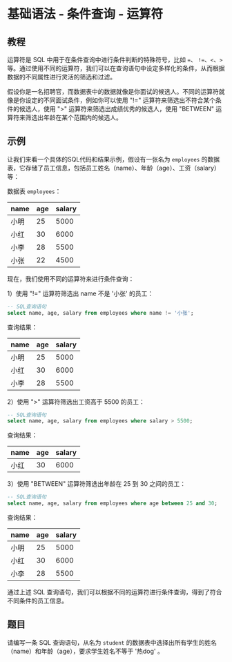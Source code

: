 # 基础语法 - 条件查询 - 运算符

## 教程

运算符是 SQL 中用于在条件查询中进行条件判断的特殊符号，比如 `=`、 `!=`、`<`、`>` 等。通过使用不同的运算符，我们可以在查询语句中设定多样化的条件，从而根据数据的不同属性进行灵活的筛选和过滤。

假设你是一名招聘官，而数据表中的数据就像是你面试的候选人。不同的运算符就像是你设定的不同面试条件，例如你可以使用 "!=" 运算符来筛选出不符合某个条件的候选人，使用 ">" 运算符来筛选出成绩优秀的候选人，使用 "BETWEEN" 运算符来筛选出年龄在某个范围内的候选人。



## 示例

让我们来看一个具体的SQL代码和结果示例，假设有一张名为 `employees` 的数据表，它存储了员工信息，包括员工姓名（name）、年龄（age）、工资（salary）等：

数据表 `employees`：

|   name   | age | salary |
|----------|-----|--------|
|   小明   |  25 |  5000  |
|   小红   |  30 |  6000  |
|   小李   |  28 |  5500  |
|   小张   |  22 |  4500  |



现在，我们使用不同的运算符来进行条件查询：

1）使用 "!=" 运算符筛选出 name 不是 '小张' 的员工：

```sql
-- SQL查询语句
select name, age, salary from employees where name != '小张';
```

查询结果：

|   name   | age | salary |
|----------|-----|--------|
|   小明   |  25 |  5000  |
|   小红   |  30 |  6000  |
|   小李   |  28 |  5500  |



2）使用 ">" 运算符筛选出工资高于 5500 的员工：

```sql
-- SQL查询语句
select name, age, salary from employees where salary > 5500;
```

查询结果：

|   name   | age | salary |
|----------|-----|--------|
|   小红   |  30 |  6000  |



3）使用 "BETWEEN" 运算符筛选出年龄在 25 到 30 之间的员工：

```sql
-- SQL查询语句
select name, age, salary from employees where age between 25 and 30;
```

查询结果：

|   name   | age | salary |
|----------|-----|--------|
|   小明   |  25 |  5000  |
|   小红   |  30 |  6000  |
|   小李   |  28 |  5500  |

通过上述 SQL 查询语句，我们可以根据不同的运算符进行条件查询，得到了符合不同条件的员工信息。



## 题目

请编写一条 SQL 查询语句，从名为 `student` 的数据表中选择出所有学生的姓名（name）和年龄（age），要求学生姓名不等于 '热dog' 。

